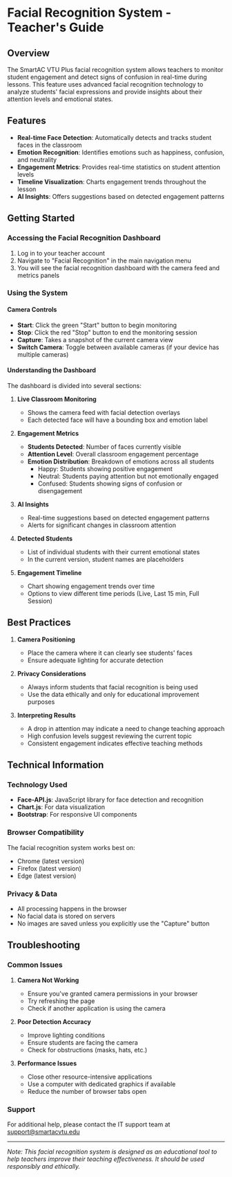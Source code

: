 # Facial Recognition System - Teacher's Guide

## Overview

The SmartAC VTU Plus facial recognition system allows teachers to monitor student engagement and detect signs of confusion in real-time during lessons. This feature uses advanced facial recognition technology to analyze students' facial expressions and provide insights about their attention levels and emotional states.

## Features

- **Real-time Face Detection**: Automatically detects and tracks student faces in the classroom
- **Emotion Recognition**: Identifies emotions such as happiness, confusion, and neutrality
- **Engagement Metrics**: Provides real-time statistics on student attention levels
- **Timeline Visualization**: Charts engagement trends throughout the lesson
- **AI Insights**: Offers suggestions based on detected engagement patterns

## Getting Started

### Accessing the Facial Recognition Dashboard

1. Log in to your teacher account
2. Navigate to "Facial Recognition" in the main navigation menu
3. You will see the facial recognition dashboard with the camera feed and metrics panels

### Using the System

#### Camera Controls

- **Start**: Click the green "Start" button to begin monitoring
- **Stop**: Click the red "Stop" button to end the monitoring session
- **Capture**: Takes a snapshot of the current camera view
- **Switch Camera**: Toggle between available cameras (if your device has multiple cameras)

#### Understanding the Dashboard

The dashboard is divided into several sections:

1. **Live Classroom Monitoring**
   - Shows the camera feed with facial detection overlays
   - Each detected face will have a bounding box and emotion label

2. **Engagement Metrics**
   - **Students Detected**: Number of faces currently visible
   - **Attention Level**: Overall classroom engagement percentage
   - **Emotion Distribution**: Breakdown of emotions across all students
     - Happy: Students showing positive engagement
     - Neutral: Students paying attention but not emotionally engaged
     - Confused: Students showing signs of confusion or disengagement

3. **AI Insights**
   - Real-time suggestions based on detected engagement patterns
   - Alerts for significant changes in classroom attention

4. **Detected Students**
   - List of individual students with their current emotional states
   - In the current version, student names are placeholders

5. **Engagement Timeline**
   - Chart showing engagement trends over time
   - Options to view different time periods (Live, Last 15 min, Full Session)

## Best Practices

1. **Camera Positioning**
   - Place the camera where it can clearly see students' faces
   - Ensure adequate lighting for accurate detection

2. **Privacy Considerations**
   - Always inform students that facial recognition is being used
   - Use the data ethically and only for educational improvement purposes

3. **Interpreting Results**
   - A drop in attention may indicate a need to change teaching approach
   - High confusion levels suggest reviewing the current topic
   - Consistent engagement indicates effective teaching methods

## Technical Information

### Technology Used

- **Face-API.js**: JavaScript library for face detection and recognition
- **Chart.js**: For data visualization
- **Bootstrap**: For responsive UI components

### Browser Compatibility

The facial recognition system works best on:
- Chrome (latest version)
- Firefox (latest version)
- Edge (latest version)

### Privacy & Data

- All processing happens in the browser
- No facial data is stored on servers
- No images are saved unless you explicitly use the "Capture" button

## Troubleshooting

### Common Issues

1. **Camera Not Working**
   - Ensure you've granted camera permissions in your browser
   - Try refreshing the page
   - Check if another application is using the camera

2. **Poor Detection Accuracy**
   - Improve lighting conditions
   - Ensure students are facing the camera
   - Check for obstructions (masks, hats, etc.)

3. **Performance Issues**
   - Close other resource-intensive applications
   - Use a computer with dedicated graphics if available
   - Reduce the number of browser tabs open

### Support

For additional help, please contact the IT support team at support@smartacvtu.edu

---

*Note: This facial recognition system is designed as an educational tool to help teachers improve their teaching effectiveness. It should be used responsibly and ethically.*

